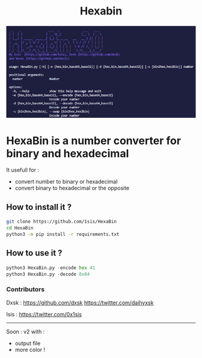 <h1 align="center">Hexabin</h1>
<h3 align="center">
<img src="./img/banner.png" width="750">
</h3>


# HexaBin is a number converter for binary and hexadecimal

It usefull for :
- convert number to binary or hexadecimal
- convert binary to hexadecimal or the opposite

## How to install it ?

```sh
git clone https://github.com/1sis/HexaBin
cd HexaBin
python3 -m pip install -r requirements.txt
```

## How to use it ?

```py 
python3 HexaBin.py -encode hex 41
python3 HexaBin.py -decode 0x64
```

### Contributors

Dxsk : https://github.com/dxsk
       https://twitter.com/daihyxsk
       
Isis : https://twitter.com/0x1sis

---
Soon : v2 with :
- output file
- more color !
